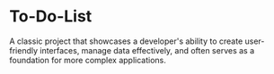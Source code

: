 # To-Do-List
A classic project that showcases a developer's ability to create user-friendly interfaces, manage data effectively, and often serves as a foundation for more complex applications.
